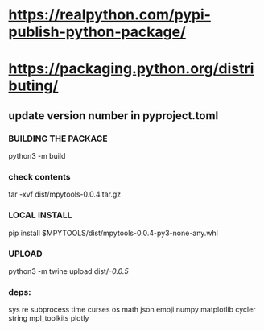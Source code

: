 # https://realpython.com/pypi-publish-python-package/

# https://packaging.python.org/distributing/

## update version number in pyproject.toml

### BUILDING THE PACKAGE

python3 -m build

### check contents

tar -xvf dist/mpytools-0.0.4.tar.gz

### LOCAL INSTALL

pip install $MPYTOOLS/dist/mpytools-0.0.4-py3-none-any.whl

### UPLOAD

python3 -m twine upload dist/*-0.0.5*

### deps:

sys
re
subprocess
time
curses
os
math
json
emoji
numpy
matplotlib
cycler
string
mpl_toolkits
plotly
